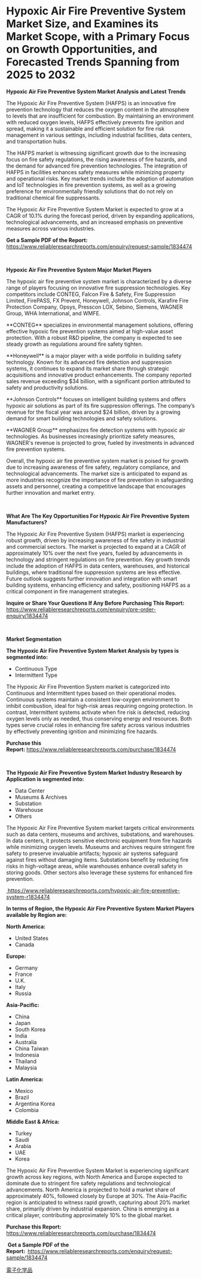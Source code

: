 <p><h1>Hypoxic Air Fire Preventive System Market Size, and Examines its Market Scope, with a Primary Focus on Growth Opportunities, and Forecasted Trends Spanning from 2025 to 2032</h1></p><p><strong>Hypoxic Air Fire Preventive System Market Analysis and Latest Trends</strong></p>
<p><p>The Hypoxic Air Fire Preventive System (HAFPS) is an innovative fire prevention technology that reduces the oxygen content in the atmosphere to levels that are insufficient for combustion. By maintaining an environment with reduced oxygen levels, HAFPS effectively prevents fire ignition and spread, making it a sustainable and efficient solution for fire risk management in various settings, including industrial facilities, data centers, and transportation hubs.</p><p>The HAFPS market is witnessing significant growth due to the increasing focus on fire safety regulations, the rising awareness of fire hazards, and the demand for advanced fire prevention technologies. The integration of HAFPS in facilities enhances safety measures while minimizing property and operational risks. Key market trends include the adoption of automation and IoT technologies in fire prevention systems, as well as a growing preference for environmentally friendly solutions that do not rely on traditional chemical fire suppressants.</p><p>The Hypoxic Air Fire Preventive System Market is expected to grow at a CAGR of 10.1% during the forecast period, driven by expanding applications, technological advancements, and an increased emphasis on preventive measures across various industries.</p></p>
<p><strong>Get a Sample PDF of the Report:&nbsp;</strong> <a href="https://www.reliableresearchreports.com/enquiry/request-sample/1834474?utm_campaign=48&utm_medium=2&utm_source=Github&utm_content=ia&utm_term=28022025&utm_id=hypoxic-air-fire-preventive-system">https://www.reliableresearchreports.com/enquiry/request-sample/1834474</a></p>
<p>&nbsp;</p>
<p><strong>Hypoxic Air Fire Preventive System Major Market Players</strong></p>
<p><p>The hypoxic air fire preventive system market is characterized by a diverse range of players focusing on innovative fire suppression technologies. Key competitors include CONTEG, Falcon Fire & Safety, Fire Suppression Limited, FirePASS, FX Prevent, Honeywell, Johnson Controls, Karafire Fire Protection Company, Opsys, Presscon LOX, Sebino, Siemens, WAGNER Group, WHA International, and WMFE.</p><p>**CONTEG** specializes in environmental management solutions, offering effective hypoxic fire prevention systems aimed at high-value asset protection. With a robust R&D pipeline, the company is expected to see steady growth as regulations around fire safety tighten.</p><p>**Honeywell** is a major player with a wide portfolio in building safety technology. Known for its advanced fire detection and suppression systems, it continues to expand its market share through strategic acquisitions and innovative product enhancements. The company reported sales revenue exceeding $34 billion, with a significant portion attributed to safety and productivity solutions.</p><p>**Johnson Controls** focuses on intelligent building systems and offers hypoxic air solutions as part of its fire suppression offerings. The company’s revenue for the fiscal year was around $24 billion, driven by a growing demand for smart building technologies and safety solutions.</p><p>**WAGNER Group** emphasizes fire detection systems with hypoxic air technologies. As businesses increasingly prioritize safety measures, WAGNER's revenue is projected to grow, fueled by investments in advanced fire prevention systems.</p><p>Overall, the hypoxic air fire preventive system market is poised for growth due to increasing awareness of fire safety, regulatory compliance, and technological advancements. The market size is anticipated to expand as more industries recognize the importance of fire prevention in safeguarding assets and personnel, creating a competitive landscape that encourages further innovation and market entry.</p></p>
<p>&nbsp;</p>
<p><strong>What Are The Key Opportunities For Hypoxic Air Fire Preventive System Manufacturers?</strong></p>
<p><p>The Hypoxic Air Fire Preventive System (HAFPS) market is experiencing robust growth, driven by increasing awareness of fire safety in industrial and commercial sectors. The market is projected to expand at a CAGR of approximately 10% over the next five years, fueled by advancements in technology and stringent regulations on fire prevention. Key growth trends include the adoption of HAFPS in data centers, warehouses, and historical buildings, where traditional fire suppression systems are less effective. Future outlook suggests further innovation and integration with smart building systems, enhancing efficiency and safety, positioning HAFPS as a critical component in fire management strategies.</p></p>
<p><strong>Inquire or Share Your Questions If Any Before Purchasing This Report:</strong> <a href="https://www.reliableresearchreports.com/enquiry/pre-order-enquiry/1834474?utm_campaign=48&utm_medium=2&utm_source=Github&utm_content=ia&utm_term=28022025&utm_id=hypoxic-air-fire-preventive-system">https://www.reliableresearchreports.com/enquiry/pre-order-enquiry/1834474</a></p>
<p>&nbsp;</p>
<p><strong>Market Segmentation</strong></p>
<p><strong>The Hypoxic Air Fire Preventive System Market Analysis by types is segmented into:</strong></p>
<p><ul><li>Continuous Type</li><li>Intermittent Type</li></ul></p>
<p><p>The Hypoxic Air Fire Prevention System market is categorized into Continuous and Intermittent types based on their operational modes. Continuous systems maintain a consistent low-oxygen environment to inhibit combustion, ideal for high-risk areas requiring ongoing protection. In contrast, Intermittent systems activate when fire risk is detected, reducing oxygen levels only as needed, thus conserving energy and resources. Both types serve crucial roles in enhancing fire safety across various industries by effectively preventing ignition and minimizing fire hazards.</p></p>
<p><strong>Purchase this Report:&nbsp;</strong><a href="https://www.reliableresearchreports.com/purchase/1834474?utm_campaign=48&utm_medium=2&utm_source=Github&utm_content=ia&utm_term=28022025&utm_id=hypoxic-air-fire-preventive-system">https://www.reliableresearchreports.com/purchase/1834474</a></p>
<p>&nbsp;</p>
<p><strong>The Hypoxic Air Fire Preventive System Market Industry Research by Application is segmented into:</strong></p>
<p><ul><li>Data Center</li><li>Museums & Archives</li><li>Substation</li><li>Warehouse</li><li>Others</li></ul></p>
<p><p>The Hypoxic Air Fire Preventive System market targets critical environments such as data centers, museums and archives, substations, and warehouses. In data centers, it protects sensitive electronic equipment from fire hazards while minimizing oxygen levels. Museums and archives require stringent fire safety to preserve invaluable artifacts; hypoxic air systems safeguard against fires without damaging items. Substations benefit by reducing fire risks in high-voltage areas, while warehouses enhance overall safety in storing goods. Other sectors also leverage these systems for enhanced fire prevention.</p></p>
<p><a href="https://www.reliableresearchreports.com/hypoxic-air-fire-preventive-system-r1834474?utm_campaign=48&utm_medium=2&utm_source=Github&utm_content=ia&utm_term=28022025&utm_id=hypoxic-air-fire-preventive-system">&nbsp;https://www.reliableresearchreports.com/hypoxic-air-fire-preventive-system-r1834474</a></p>
<p><strong>In terms of Region, the Hypoxic Air Fire Preventive System Market Players available by Region are:</strong></p>
<p>
    <p> <strong> North America: </strong>
        <ul>
            <li>United States</li>
            <li>Canada</li>
        </ul>
        </p> 
    <p> <strong> Europe: </strong>
        <ul>
            <li>Germany</li>
            <li>France</li>
            <li>U.K.</li>
            <li>Italy</li>
            <li>Russia</li>
        </ul>
        </p> 
    <p> <strong> Asia-Pacific: </strong>
        <ul>
            <li>China</li>
            <li>Japan</li>
            <li>South Korea</li>
            <li>India</li>
            <li>Australia</li>
            <li>China Taiwan</li>
            <li>Indonesia</li>
            <li>Thailand</li>
            <li>Malaysia</li>
        </ul>
        </p> 
    <p> <strong> Latin America: </strong>
        <ul>
            <li>Mexico</li>
            <li>Brazil</li>
            <li>Argentina Korea</li>
            <li>Colombia</li>
        </ul>
        </p> 
    <p> <strong> Middle East & Africa: </strong>
        <ul>
            <li>Turkey</li>
            <li>Saudi</li>
            <li>Arabia</li>
            <li>UAE</li>
            <li>Korea</li>
        </ul>
    </p>
    </p>
<p><p>The Hypoxic Air Fire Preventive System Market is experiencing significant growth across key regions, with North America and Europe expected to dominate due to stringent fire safety regulations and technological advancements. North America is projected to hold a market share of approximately 40%, followed closely by Europe at 30%. The Asia-Pacific region is anticipated to witness rapid growth, capturing about 20% market share, primarily driven by industrial expansion. China is emerging as a critical player, contributing approximately 10% to the global market.</p></p>
<p><strong>Purchase this Report: </strong><a href="https://www.reliableresearchreports.com/purchase/1834474?utm_campaign=48&utm_medium=2&utm_source=Github&utm_content=ia&utm_term=28022025&utm_id=hypoxic-air-fire-preventive-system">https://www.reliableresearchreports.com/purchase/1834474</a></p>
<p>&nbsp;<strong>Get a Sample PDF of the Report:&nbsp;&nbsp;</strong><a href="https://www.reliableresearchreports.com/enquiry/request-sample/1834474?utm_campaign=48&utm_medium=2&utm_source=Github&utm_content=ia&utm_term=28022025&utm_id=hypoxic-air-fire-preventive-system">https://www.reliableresearchreports.com/enquiry/request-sample/1834474</a></p>
<p><strong></strong></p>
<p><p><a href="https://github.com/lababdou/Market-Research-Report-List-6/blob/main/613943940404.md?utm_campaign=48&utm_medium=2&utm_source=Github&utm_content=ia&utm_term=28022025&utm_id=hypoxic-air-fire-preventive-system">電子化学品</a></p></p>